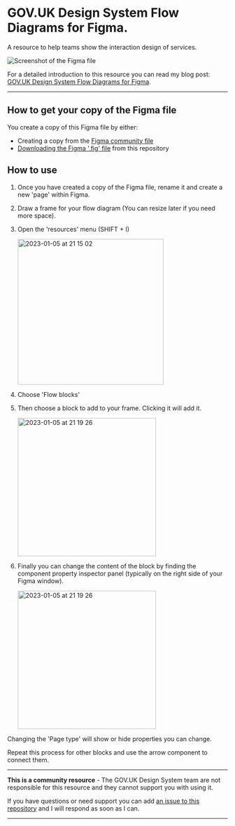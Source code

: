 # GOV.UK Design System Flow Diagrams for Figma.

A resource to help teams show the interaction design of services.

![Screenshot of the Figma file](https://user-images.githubusercontent.com/57055/210880546-9c2147a5-aa51-4bf2-a0f4-dcb2f5c6acf4.png)

For a detailed introduction to this resource you can read my blog post: [GOV.UK Design System Flow Diagrams for Figma](https://paulsmith.site/posts/govuk-flow-diagrams-figma/).

---

## How to get your copy of the Figma file

You create a copy of this Figma file by either:

- Creating a copy from the [Figma community file](https://www.figma.com/community/file/1190408343174633432)
- [Downloading the Figma '.fig' file](https://github.com/paulmsmith/govuk-flow-diagrams-figma/raw/main/govuk-design-system-flow-diagrams.fig) from this repository

## How to use

1. Once you have created a copy of the Figma file, rename it and create a new 'page' within Figma.
2. Draw a frame for your flow diagram (You can resize later if you need more space).
3. Open the 'resources' menu (SHIFT + I)
   
   <img width="333" alt="2023-01-05 at 21 15 02" src="https://user-images.githubusercontent.com/57055/210881658-a97211e7-e33f-4c1a-b95a-3fc9fb3c1782.png">

4. Choose 'Flow blocks'
5. Then choose a block to add to your frame. Clicking it will add it.
   
   <img width="316" alt="2023-01-05 at 21 19 26" src="https://user-images.githubusercontent.com/57055/210882082-db3d4dea-5aa2-4d6a-8a75-5a8cc0cff810.png">
   
6. Finally you can change the content of the block by finding the component property inspector panel (typically on the right side of your Figma window).

   <img width="316" alt="2023-01-05 at 21 19 26" src="https://user-images.githubusercontent.com/57055/210882675-0ee6ffe8-fa48-4735-a505-cad77dce24f1.png">

  Changing the 'Page type' will show or hide properties you can change. 

Repeat this process for other blocks and use the arrow component to connect them. 

---

**This is a community resource** - The GOV.UK Design System team are not responsible for this resource and they cannot support you with using it. 

If you have questions or need support you can add [an issue to this repository](https://github.com/paulmsmith/govuk-designsystem-flow-diagram-figma/issues/new) and I will respond as soon as I can.

---
